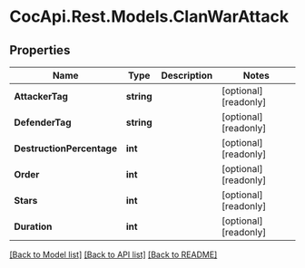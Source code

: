 # CocApi.Rest.Models.ClanWarAttack

## Properties

Name | Type | Description | Notes
------------ | ------------- | ------------- | -------------
**AttackerTag** | **string** |  | [optional] [readonly] 
**DefenderTag** | **string** |  | [optional] [readonly] 
**DestructionPercentage** | **int** |  | [optional] [readonly] 
**Order** | **int** |  | [optional] [readonly] 
**Stars** | **int** |  | [optional] [readonly] 
**Duration** | **int** |  | [optional] [readonly] 

[[Back to Model list]](../../README.md#documentation-for-models) [[Back to API list]](../../README.md#documentation-for-api-endpoints) [[Back to README]](../../README.md)


